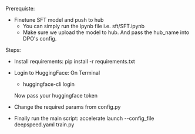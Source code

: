Prerequiste:
- Finetune SFT model and push to hub
    - You can simply run the ipynb file i.e. sft/SFT.ipynb
    - Make sure we upload the model to hub. And pass the hub_name into DPO's config.

Steps:

- Install requirements:
    pip install -r requirements.txt

- Login to HuggingFace:
    On Terminal
    - huggingface-cli login

    Now pass your huggingface token

- Change the required params from config.py

- Finally run the main script:
    accelerate launch --config_file deepspeed.yaml train.py